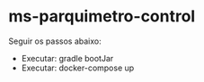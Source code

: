 # ms-parquimetro-control

Seguir os passos abaixo:
- Executar: gradle bootJar
- Executar: docker-compose up